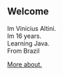 ## Welcome

Im Vinícius Altini. <br>
Im 16 years. <br>
Learning Java. <br>
From Brazil <br>

<a href="https://beacons.ai/viniciusaltini" target="_blank"> More about. </a>
